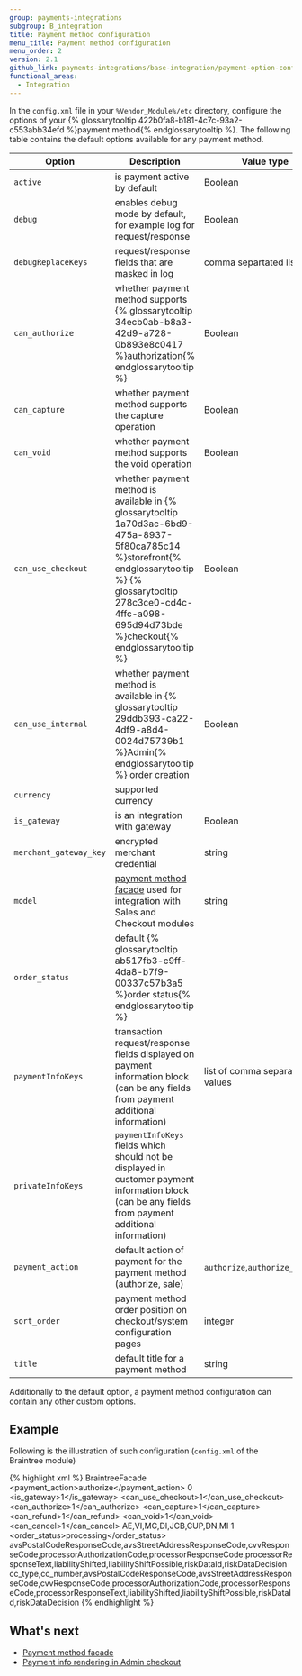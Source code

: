 ```yaml
---
group: payments-integrations
subgroup: B_integration
title: Payment method configuration
menu_title: Payment method configuration
menu_order: 2
version: 2.1
github_link: payments-integrations/base-integration/payment-option-config.md
functional_areas:
  - Integration
---
```


In the `config.xml` file in your `%Vendor_Module%/etc` directory, configure the options of your {% glossarytooltip 422b0fa8-b181-4c7c-93a2-c553abb34efd %}payment method{% endglossarytooltip %}. The following table contains the default options available for any payment method.

| Option                 | Description                                                                                                                                                                                                                    | Value type                            |
|------------------------|--------------------------------------------------------------------------------------------------------------------------------------------------------------------------------------------------------------------------------|---------------------------------------|
| `active`               | is payment active by default                                                                                                                                                                                                   | Boolean                               |
| `debug`                | enables debug mode by default, for example log for request/response                                                                                                                                                            | Boolean                               |
| `debugReplaceKeys`     | request/response fields that are masked in log                                                                                                                                                                                 | comma separtated list                 |
| `can_authorize`        | whether payment method supports {% glossarytooltip 34ecb0ab-b8a3-42d9-a728-0b893e8c0417 %}authorization{% endglossarytooltip %}                                                                                                | Boolean                               |
| `can_capture`          | whether payment method supports the capture operation                                                                                                                                                                          | Boolean                               |
| `can_void`             | whether payment method supports the void operation                                                                                                                                                                             | Boolean                               |
| `can_use_checkout`     | whether payment method is available in {% glossarytooltip 1a70d3ac-6bd9-475a-8937-5f80ca785c14 %}storefront{% endglossarytooltip %} {% glossarytooltip 278c3ce0-cd4c-4ffc-a098-695d94d73bde %}checkout{% endglossarytooltip %} | Boolean                               |
| `can_use_internal`     | whether payment method is available in {% glossarytooltip 29ddb393-ca22-4df9-a8d4-0024d75739b1 %}Admin{% endglossarytooltip %} order creation                                                                                  | Boolean                               |
| `currency`             | supported currency                                                                                                                                                                                                             |                                       |
| `is_gateway`           | is an integration with gateway                                                                                                                                                                                                 | Boolean                               |
| `merchant_gateway_key` | encrypted merchant credential                                                                                                                                                                                                  | string                                |
| `model`                | [payment method facade]({{page.baseurl}}/payments-integrations/base-integration/facade-configuration.html) used for integration with Sales and Checkout modules                                                                 | string                                |
| `order_status`         | default {% glossarytooltip ab517fb3-c9ff-4da8-b7f9-00337c57b3a5 %}order status{% endglossarytooltip %}                                                                                                                         |                                       |
| `paymentInfoKeys`      | transaction request/response fields displayed on payment information block (can be any fields from payment additional information)                                                                                             | list of comma separated values        |
| `privateInfoKeys`      | `paymentInfoKeys` fields which should not be displayed in customer payment information block (can be any fields from payment additional information)                                                                           |                                       |
| `payment_action`       | default action of payment for the payment method (authorize, sale)                                                                                                                                                             | `authorize`,`authorize_capture`       |
| `sort_order`           | payment method order position on checkout/system configuration pages                                                                                                                                                           | integer                               |
| `title`                | default title for a payment method                                                                                                                                                                                             | string                                |

Additionally to the default option, a payment method configuration can contain any other custom options. 

## Example

Following is the illustration of such configuration (`config.xml` of the Braintree module)

{% highlight xml %}
<config xmlns:xsi="http://www.w3.org/2001/XMLSchema-instance" xsi:noNamespaceSchemaLocation="urn:magento:module:Magento_Store:etc/config.xsd">
    <default>
        <payment>
            <braintree>
                <model>BraintreeFacade</model>
                <title>Credit Card (Braintree)</title>
                <payment_action>authorize</payment_action>
                <active>0</active>
                <is_gateway>1</is_gateway>
                <can_use_checkout>1</can_use_checkout>
                <can_authorize>1</can_authorize>
                <can_capture>1</can_capture>
                <can_refund>1</can_refund>
                <can_void>1</can_void>
                <can_cancel>1</can_cancel>
                <cctypes>AE,VI,MC,DI,JCB,CUP,DN,MI</cctypes>
                <useccv>1</useccv>
                <order_status>processing</order_status>
                <privateInfoKeys>avsPostalCodeResponseCode,avsStreetAddressResponseCode,cvvResponseCode,processorAuthorizationCode,processorResponseCode,processorResponseText,liabilityShifted,liabilityShiftPossible,riskDataId,riskDataDecision</privateInfoKeys>
                <paymentInfoKeys>cc_type,cc_number,avsPostalCodeResponseCode,avsStreetAddressResponseCode,cvvResponseCode,processorAuthorizationCode,processorResponseCode,processorResponseText,liabilityShifted,liabilityShiftPossible,riskDataId,riskDataDecision</paymentInfoKeys>
            </braintree>
        </payment>
    </default>
</config>
{% endhighlight %}

## What's next

- [Payment  method facade]({{page.baseurl}}/payments-integrations/base-integration/facade-configuration.html)
- [Payment info rendering in Admin checkout]({{page.baseurl}}/payments-integrations/base-integration/formblocktype.html)
